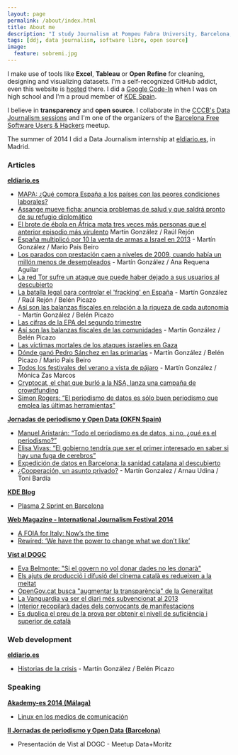 ```yaml
---
layout: page
permalink: /about/index.html
title: About me
description: "I study Journalism at Pompeu Fabra University, Barcelona, and I'm passionate about data-driven storytelling"
tags: [ddj, data journalism, software libre, open source]
image:
  feature: sobremi.jpg
---
```

I make use of tools like **Excel**, **Tableau** or **Open Refine** for cleaning, designing and visualizing datasets. I'm a self-recognized GitHub addict, even this website is [hosted](https://github.com/martgnz/martgnz.github.io) there. I did a [Google Code-In](https://developers.google.com/open-source/gci/) when I was on high school and I'm a proud member of [KDE Spain](http://www.kde-espana.org/).

I believe in **transparency** and **open source**. I collaborate in the [CCCB's Data Journalism sessions](http://www.cccb.org/es/marc-periodismo_de_datos_2014-45397) and I'm one of the organizers of the [Barcelona Free Software Users & Hackers](http://www.meetup.com/Barcelona-Free-Software-Users-Hackers/) meetup. 

The summer of 2014 I did a Data Journalism internship at [eldiario.es](http://eldiario.es), in Madrid.

### Articles
**[eldiario.es](http://www.eldiario.es/autores/martin_gonzalez/)**

- [MAPA: ¿Qué compra España a los países con las peores condiciones laborales? ](http://www.eldiario.es/economia/Espana-paises-respetan-derechos-laborales_0_296770922.html)
- [Assange mueve ficha: anuncia problemas de salud y que saldrá pronto de su refugio diplomático](http://www.eldiario.es/politica/Assange-confirma-saldra-Embajada-ecuatoriana_0_293620737.html)
- [El brote de ébola en África mata tres veces más personas que el anterior episodio más virulento](http://www.eldiario.es/sociedad/ebola-brote-motalidad-expansion_0_289421595.html) Martín González / Raúl Rejón 
- [España multiplicó por 10 la venta de armas a Israel en 2013](http://www.eldiario.es/politica/exportacion-armas-espana-israel-gaza_0_289071667.html) - Martín González / Mario Pais Beiro
- [Los parados con prestación caen a niveles de 2009, cuando había un millón menos de desempleados](http://www.eldiario.es/economia/extranjeros-solo-beneficiarios-prestaciones_0_288721422.html) - Martín González / Ana Requena Aguilar
- [La red Tor sufre un ataque que puede haber dejado a sus usuarios al descubierto](http://www.eldiario.es/turing/Tor-dejado-cientos-usuarios-descubierto-NSA-ataque_0_287671335.html)
- [La batalla legal para controlar el 'fracking' en España](http://www.eldiario.es/sociedad/fracking-gas-ley-gobierno-autonomias-municipios_0_286971907.html) - Martín González / Raúl Rejón / Belén Picazo
- [Así son las balanzas fiscales en relación a la riqueza de cada autonomía ](http://www.eldiario.es/economia/GRAFICO-balanzas-fiscales-relacion-autonomia_0_284871953.html) - Martín González / Belén Picazo
- [Las cifras de la EPA del segundo trimestre](http://www.eldiario.es/economia/GRAFICO-cifras-EPA-segundo-trimestre_0_284871836.html)
- [Así son las balanzas fiscales de las comunidades](http://www.eldiario.es/economia/GRAFICO-balanzas-fiscales-comunidades_0_284522062.html) - Martín González / Belén Picazo
- [Las víctimas mortales de los ataques israelíes en Gaza](http://www.eldiario.es/politica/victimas-mortales-israelies-Franja-Gaza_0_281722634.html)
- [Dónde ganó Pedro Sánchez en las primarias](http://www.eldiario.es/politica/Mapa-interactivo-poder-PSOE-territorios_0_281372091.html) - Martín González / Belén Picazo / Mario Pais Beiro
- [Todos los festivales del verano a vista de pájaro](http://www.eldiario.es/cultura/musica/Mapa-interactivo-festivales-verano_0_280322595.html) - Martín González / Mónica Zas Marcos
- [Cryptocat, el chat que burló a la NSA, lanza una campaña de crowdfunding](http://www.eldiario.es/turing/apps/cryptocat-burlo-NSA-lanza-campana-crowdfunding_0_279272343.html)
- [Simon Rogers: “El periodismo de datos es sólo buen periodismo que emplea las últimas herramientas”](http://www.eldiario.es/turing/Simon-Rogers-periodismo-necesita-transparente_0_274373511.html)

**[Jornadas de periodismo y Open Data (OKFN Spain)](http://periodismodatos.okfn.es/author/mgonzalez/)**

- [Manuel Aristarán: “Todo el periodismo es de datos, si no, ¿qué es el periodismo?”](http://periodismodatos.okfn.es/manuel-aristaran-todo-el-periodismo-es-de-datos-si-no-que-es-el-periodismo/)
- [Elisa Vivas: “El gobierno tendría que ser el primer interesado en saber si hay una fuga de cerebros”](http://periodismodatos.okfn.es/elisa-vivas-el-gobierno-tendria-que-ser-el-primer-interesado-en-saber-si-hay-una-fuga-de-cerebros/)
- [Expedición de datos en Barcelona: la sanidad catalana al descubierto](http://periodismodatos.okfn.es/expedicion-de-datos-en-barcelona-la-sanidad-catalana-al-descubierto/)
- [¿Cooperación, un asunto privado?](http://jpd14.hackdash.org/projects/535cd206d788805f0800000b) - Martín Gonzalez / Arnau Udina / Toni Bardía

**[KDE Blog](http://www.kdeblog.com/author/mgonzalez/)**

- [Plasma 2 Sprint en Barcelona](http://www.kdeblog.com/plasma2-sprint-en-barcelona-un-nuevo-comienzo.html)

**[Web Magazine - International Journalism Festival 2014]()**

- [A FOIA for Italy: Now’s the time](http://magazine.journalismfestival.com/a-foia-for-italy-nows-the-time/)
- [Rewired: ‘We have the power to change what we don’t like’](http://magazine.journalismfestival.com/rewired-we-have-the-power-to-change-what-we-dont-like/)

**[Vist al DOGC](http://vistaldogc.cat)**

- [Eva Belmonte: "Si el govern no vol donar dades no les donarà"](http://www.vistaldogc.cat/2014/03/eva-belmonte-si-el-govern-no-vol-donar-dades-no-les-donara.html)
- [Els ajuts de producció i difusió del cinema català es redueixen a la meitat](http://www.vistaldogc.cat/2014/03/els-ajuts-de-produccio-i-difusio-del-cinema-catala-es-redueixen-a-la-meitat.html)
- [OpenGov.cat busca "augmentar la transparència" de la Generalitat](http://www.vistaldogc.cat/2014/02/opengovcat-busca-augmentar-la-transparencia-de-la-generalitat.html)
- [La Vanguardia va ser el diari més subvencionat al 2013](http://www.vistaldogc.cat/2014/02/la-vanguardia-va-ser-el-diari-mes-subvencionat-al-2013.html)
- [Interior recopilarà dades dels convocants de manifestacions](http://www.vistaldogc.cat/2014/02/interior-recopilara-dades-dels-convocants-de-manifestacions.html)
- [Es duplica el preu de la prova per obtenir el nivell de suficiència i superior de català](http://www.vistaldogc.cat/2014/01/es-duplica-el-preu-de-la-prova-per-obtenir-el-nivell-de-suficiencia-i-superior-de-catala.html)

### Web development
**[eldiario.es](http://www.eldiario.es/autores/martin_gonzalez/)**

- [Historias de la crisis](http://www.eldiario.es/multimedia/historias_de_la_crisis/index.html) - Martín González / Belén Picazo

### Speaking
**[Akademy-es 2014 (Málaga)](http://www.kde-espana.org/akademy-es2014/index.php)**

- [Linux en los medios de comunicación](http://slides.com/mgonzalezgmz/linux-en-los-medios#/)

**[II Jornadas de periodismo y Open Data (Barcelona)](http://periodismodatos.okfn.es/)**

- Presentación de Vist al DOGC - Meetup Data+Moritz